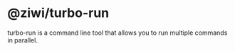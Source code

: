 # @ziwi/turbo-run

turbo-run is a command line tool that allows you to run multiple commands in parallel.
